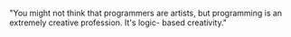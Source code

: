 "You might not think that programmers are artists, but programming is an extremely creative profession. It's logic-
based creativity."
<!---
ojsrb/ojsrb is a ✨ special ✨ repository because its `README.md` (this file) appears on your GitHub profile.
You can click the Preview link to take a look at your changes.
--->
